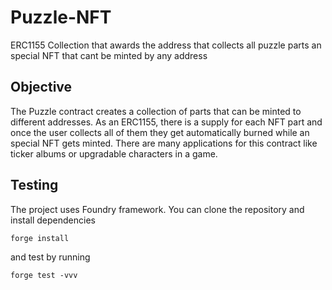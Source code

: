 # Puzzle-NFT
ERC1155 Collection that awards the address that collects all puzzle parts an special NFT that cant be minted by any address

## Objective 

The Puzzle contract creates a collection of parts that can be minted to different addresses. As an ERC1155, there is a supply for each NFT part and once the user collects all of them they get automatically burned while an special NFT gets minted.
There are many applications for this contract like ticker albums or upgradable characters in a game.

## Testing

The project uses Foundry framework. You can clone the repository and install dependencies

```
forge install
```

and test by running

```
forge test -vvv
```
